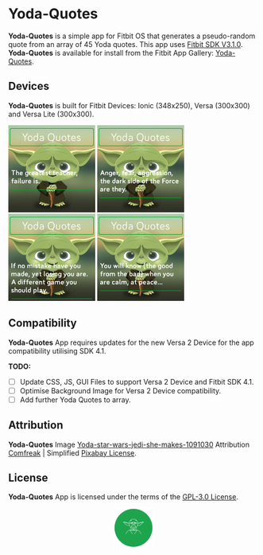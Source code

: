 # Yoda-Quotes
**Yoda-Quotes** is a simple app for Fitbit OS that generates a pseudo-random quote from an array of 45 Yoda quotes. This app uses [Fitbit SDK V3.1.0](https://github.com/Fitbit). **Yoda-Quotes** is available for install from the Fitbit App Gallery: [Yoda-Quotes](https://gallery.fitbit.com/details/001f0feb-9bf0-49db-88ed-10010b4e862b).

## Devices
**Yoda-Quotes** is built for Fitbit Devices: Ionic (348x250), Versa (300x300) and Versa Lite (300x300).

<p align="left">
  <img width="175" height="175" src=./screenshots/yoda-quotes-versa.png>
  <img width="175" height="175" src=./screenshots/yoda-quotes-versa-lite.png>
  <img width="175" height="175" src=./screenshots/yoda-quotes-versa-1.png>
  <img width="175" height="175" src=./screenshots/yoda-quotes-versa-2.png>
</p>

## Compatibility
**Yoda-Quotes** App requires updates for the new Versa 2 Device for the app compatibility utilising SDK 4.1.

**TODO:**
- [ ] Update CSS, JS, GUI Files to support Versa 2 Device and Fitbit SDK 4.1.
- [ ] Optimise Background Image for Versa 2 Device compatibility.
- [ ] Add further Yoda Quotes to array.

## Attribution
**Yoda-Quotes** Image [Yoda-star-wars-jedi-she-makes-1091030](https://pixabay.com/illustrations/yoda-star-wars-jedi-she-makes-1091030/) Attribution [Comfreak](https://pixabay.com/users/comfreak-51581/) | Simplified [Pixabay License](https://pixabay.com/service/license/).

## License
**Yoda-Quotes** App is licensed under the terms of the [GPL-3.0 License](/LICENSE). 

<p align="middle">
<img width="80" height="80" src=./resources/icon.png>
</p>
